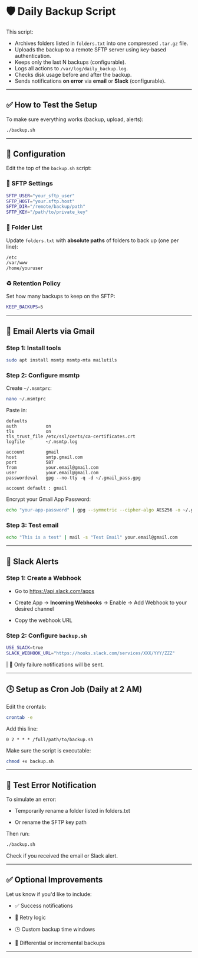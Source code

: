 # 🛡️ Daily Backup Script

This script:
- Archives folders listed in `folders.txt` into one compressed `.tar.gz` file.
- Uploads the backup to a remote SFTP server using key-based authentication.
- Keeps only the last N backups (configurable).
- Logs all actions to `/var/log/daily_backup.log`.
- Checks disk usage before and after the backup.
- Sends notifications **on error** via **email** or **Slack** (configurable).

---

## ✅ How to Test the Setup

To make sure everything works (backup, upload, alerts):

```bash
./backup.sh
```
---

## 🔧 Configuration
Edit the top of the `backup.sh` script:

### 🔐 SFTP Settings

```bash
SFTP_USER="your_sftp_user"
SFTP_HOST="your.sftp.host"
SFTP_DIR="/remote/backup/path"
SFTP_KEY="/path/to/private_key"
```

### 📁 Folder List
Update `folders.txt` with **absolute paths** of folders to back up (one per line):

```bash
/etc
/var/www
/home/youruser
```

### ♻️ Retention Policy
Set how many backups to keep on the SFTP:

```bash
KEEP_BACKUPS=5
```

---

## 📧 Email Alerts via Gmail

### Step 1: Install tools

```bash
sudo apt install msmtp msmtp-mta mailutils
```

### Step 2: Configure msmtp
Create `~/.msmtprc`:

```bash
nano ~/.msmtprc
```

Paste in:

```pgsql
defaults
auth           on
tls            on
tls_trust_file /etc/ssl/certs/ca-certificates.crt
logfile        ~/.msmtp.log

account        gmail
host           smtp.gmail.com
port           587
from           your.email@gmail.com
user           your.email@gmail.com
passwordeval   gpg --no-tty -q -d ~/.gmail_pass.gpg

account default : gmail
```

Encrypt your Gmail App Password:

```bash
echo "your-app-password" | gpg --symmetric --cipher-algo AES256 -o ~/.gmail_pass.gpg
```

### Step 3: Test email

```bash
echo "This is a test" | mail -s "Test Email" your.email@gmail.com
```

---

## 💬 Slack Alerts

### Step 1: Create a Webhook

* Go to https://api.slack.com/apps

* Create App → **Incoming Webhooks** → Enable → Add Webhook to your desired channel

* Copy the webhook URL

### Step 2: Configure `backup.sh`

```bash
USE_SLACK=true
SLACK_WEBHOOK_URL="https://hooks.slack.com/services/XXX/YYY/ZZZ"
```

| 🔔 Only failure notifications will be sent.

---

## 🕒 Setup as Cron Job (Daily at 2 AM)

Edit the crontab:

```bash
crontab -e
```

Add this line:

```pgsql
0 2 * * * /full/path/to/backup.sh
```

Make sure the script is executable:

```bash
chmod +x backup.sh
```

---

## 🧪 Test Error Notification

To simulate an error:

* Temporarily rename a folder listed in folders.txt

* Or rename the SFTP key path

Then run:

```bash
./backup.sh
```

Check if you received the email or Slack alert.

---

## ✅ Optional Improvements

Let us know if you'd like to include:

* ✅ Success notifications

* 🔁 Retry logic

* 🕒 Custom backup time windows

* 🔄 Differential or incremental backups

---
